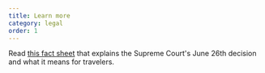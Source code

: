 ```yaml
---
title: Learn more
category: legal
order: 1
---
```


Read [this fact sheet](https://www.muslimadvocates.org/wp-content/uploads/2017.06.26-Updated-MB-Fact-Sheet.pdf)
that explains the Supreme Court's June 26th decision and what it means for
travelers.
